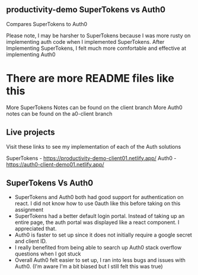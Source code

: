 ## productivity-demo SuperTokens vs Auth0
Compares SuperTokens to Auth0
 
Please note, I may be harsher to SuperTokens because I was more rusty on implementing auth code when I implemented SuperTokens.  After Implementing SuperTokens, I felt much more comfortable and effective at implementing Auth0
 
# There are more README files like this
More SuperTokens Notes can be found on the client branch
More Auth0 notes can be found on the a0-client branch
 
## Live projects
Visit these links to see my implementation of each of the Auth solutions
 
SuperTokens - https://productivity-demo-client01.netlify.app/
Auth0 - https://auth0-client-demo01.netlify.app/
 
## SuperTokens Vs Auth0
- SuperTokens and Auth0 both had good support for authentication on react. I did not know how to use 0auth like this before taking on this assignment
- SuperTokens had a better default login portal. Instead of taking up an entire page, the auth portal was displayed like a react component. I appreciated that.
- Auth0 is faster to set up since it does not initially require a google secret and client ID.
- I really benefited from being able to search up Auth0 stack overflow questions when I got stuck
- Overall Auth0 felt easier to set up, I ran into less bugs and issues with Auth0. (I'm aware I'm a bit biased but I still felt this was true)
